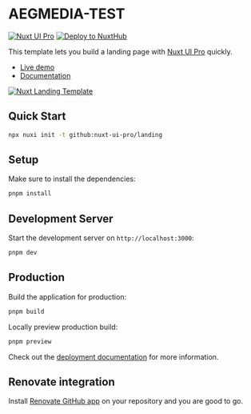 # AEGMEDIA-TEST

[![Nuxt UI Pro](https://img.shields.io/badge/Made%20with-Nuxt%20UI%20Pro-00DC82?logo=nuxt&labelColor=020420)](https://ui.nuxt.com/pro)
[![Deploy to NuxtHub](https://img.shields.io/badge/Deploy%20to-NuxtHub-00DC82?logo=nuxt&labelColor=020420)](https://hub.nuxt.com/new?repo=nuxt-ui-pro/landing)

This template lets you build a landing page with [Nuxt UI Pro](https://ui.nuxt.com/pro) quickly.

- [Live demo](https://landing-template.nuxt.dev/)
- [Documentation](https://ui.nuxt.com/getting-started/installation/pro/nuxt)

<a href="https://landing-template.nuxt.dev/" target="_blank">
  <picture>
    <source media="(prefers-color-scheme: dark)" srcset="https://assets.hub.nuxt.com/eyJ0eXAiOiJKV1QiLCJhbGciOiJIUzI1NiJ9.eyJ1cmwiOiJodHRwczovL2xhbmRpbmctdGVtcGxhdGUubnV4dC5kZXYiLCJpYXQiOjE3Mzk0NjMzNzV9.ja2nUDVOoIFvyaMmg9Jn51uNMoYYt4WA1KWUQBWwUPo.jpg?theme=dark">
    <source media="(prefers-color-scheme: light)" srcset="https://assets.hub.nuxt.com/eyJ0eXAiOiJKV1QiLCJhbGciOiJIUzI1NiJ9.eyJ1cmwiOiJodHRwczovL2xhbmRpbmctdGVtcGxhdGUubnV4dC5kZXYiLCJpYXQiOjE3Mzk0NjMzNzV9.ja2nUDVOoIFvyaMmg9Jn51uNMoYYt4WA1KWUQBWwUPo.jpg?theme=light">
    <img alt="Nuxt Landing Template" src="https://assets.hub.nuxt.com/eyJ0eXAiOiJKV1QiLCJhbGciOiJIUzI1NiJ9.eyJ1cmwiOiJodHRwczovL2xhbmRpbmctdGVtcGxhdGUubnV4dC5kZXYiLCJpYXQiOjE3Mzk0NjMzNzV9.ja2nUDVOoIFvyaMmg9Jn51uNMoYYt4WA1KWUQBWwUPo.jpg">
  </picture>
</a>

## Quick Start

```bash [Terminal]
npx nuxi init -t github:nuxt-ui-pro/landing
```

## Setup

Make sure to install the dependencies:

```bash
pnpm install
```

## Development Server

Start the development server on `http://localhost:3000`:

```bash
pnpm dev
```

## Production

Build the application for production:

```bash
pnpm build
```

Locally preview production build:

```bash
pnpm preview
```

Check out the [deployment documentation](https://nuxt.com/docs/getting-started/deployment) for more information.

## Renovate integration

Install [Renovate GitHub app](https://github.com/apps/renovate/installations/select_target) on your repository and you are good to go.
